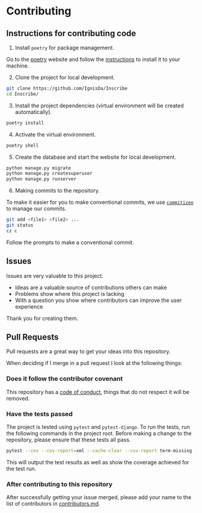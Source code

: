 # Contributing

## Instructions for contributing code

1. Install `poetry` for package management.

Go to the [poetry](https://python-poetry.org/docs/) website and follow the
[instructions](https://python-poetry.org/docs/#installation) to install it to your machine.

2. Clone the project for local development.

```bash
git clone https://github.com/IgnisDa/Inscribe
cd Inscribe/
```

3. Install the project dependencies (virtual environment will be created automatically).

```bash
poetry install
```

4. Activate the virtual environment.

```bash
poetry shell
```

5. Create the database and start the website for local development.

```bash
python manage.py migrate
python manage.py createsuperuser
python manage.py runserver
```

6. Making commits to the repository.

To make it easier for you to make conventional commits, we use
[`commitizen`](https://github.com/commitizen/cz-cli) to manage our commits.

```bash
git add <file1> <file2> ...
git status
cz c
```

Follow the prompts to make a conventional commit.

## Issues

Issues are very valuable to this project.

- Ideas are a valuable source of contributions others can make
- Problems show where this project is lacking
- With a question you show where contributors can improve the user
  experience

Thank you for creating them.

## Pull Requests

Pull requests are a great way to get your ideas into this repository.

When deciding if I merge in a pull request I look at the following
things:

### Does it follow the contributor covenant

This repository has a [code of conduct](CODE_OF_CONDUCT.md), things that do not
respect it will be removed.

### Have the tests passed

The project is tested using `pytest` and `pytest-django`. To run the tests, run the
following commands in the project root. Before making a change to the repository, please
ensure that these tests all pass.

```bash
pytest --cov --cov-report=xml --cache-clear --cov-report term-missing --flake8
```

This will output the test results as well as show the coverage achieved for the test run.

### After contributing to this repository

After successfully getting your issue merged, please add your name to the list of
contributors in [contributors.md](contributors.md).

